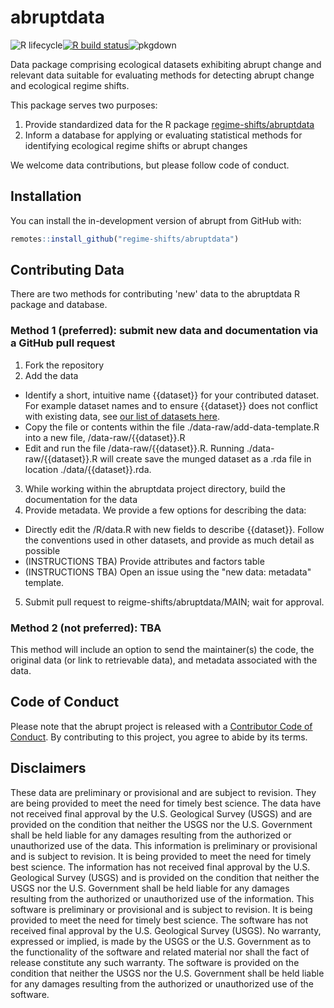 # abruptdata
<!-- badges: start -->
![R lifecycle](https://img.shields.io/badge/lifecycle-experimental-orange.svg)[![R build status](https://github.com/regime-shifts/abruptdata/workflows/R-CMD-check/badge.svg)](https://github.com/regime-shifts/abruptdata/actions)![pkgdown](https://github.com/regime-shifts/abruptdata/workflows/pkgdown/badge.svg?branch=main)
<!-- badges: end -->

Data package comprising ecological datasets exhibiting abrupt change and relevant data suitable for evaluating methods for detecting abrupt change and ecological regime shifts. 

This package serves two purposes:
1. Provide standardized data for the R package [regime-shifts/abruptdata](github.com/regime-shifts/abruptdata)
2. Inform a database for applying or evaluating statistical methods for identifying ecological regime shifts or abrupt changes

We welcome data contributions, but please follow code of conduct.


## Installation
You can install the in-development version of abrupt from GitHub with:

``` r
remotes::install_github("regime-shifts/abruptdata")
```
## Contributing Data
There are two methods for contributing 'new' data to the abruptdata R package and database.

### Method 1 (preferred): submit new data and documentation via a GitHub pull request
1. Fork the repository  
2. Add the data 
  - Identify a short, intuitive name {{dataset}} for your contributed dataset. For example dataset names and to ensure {{dataset}} does not conflict with existing data, see [our list of datasets here](https://regime-shifts.github.io/abruptdata/reference/index.html).  
  - Copy the file or contents within the file ./data-raw/add-data-template.R into a new file, /data-raw/{{dataset}}.R
  - Edit and run the file /data-raw/{{dataset}}.R. Running ./data-raw/{{dataset}}.R will create save the munged dataset as a .rda file in  location ./data/{{dataset}}.rda.  
3. While working within the abruptdata project directory, build the documentation for the data    
4. Provide metadata. We provide a few options for describing the data:
  - Directly edit the /R/data.R with new fields to describe {{dataset}}. Follow the conventions used in other datasets, and provide as much detail as possible
  - (INSTRUCTIONS TBA) Provide attributes and factors table
  - (INSTRUCTIONS TBA) Open an issue using the "new data: metadata" template.
5. Submit pull request to reigme-shifts/abruptdata/MAIN; wait for approval.   

### Method 2 (not preferred): TBA
This method will include an option to send the maintainer(s) the code, the original data (or link to retrievable data), and metadata associated with the data. 

## Code of Conduct

Please note that the abrupt project is released with a [Contributor Code of Conduct](https://contributor-covenant.org/version/2/0/CODE_OF_CONDUCT.html). By contributing to this project, you agree to abide by its terms.

## Disclaimers
These data are preliminary or provisional and are subject to revision. They are being provided to meet the need for timely best science. The data have not received final approval by the U.S. Geological Survey (USGS) and are provided on the condition that neither the USGS nor the U.S. Government shall be held liable for any damages resulting from the authorized or unauthorized use of the data.
This information is preliminary or provisional and is subject to revision. It is being provided to meet the need for timely best science. The information has not received final approval by the U.S. Geological Survey (USGS) and is provided on the condition that neither the USGS nor the U.S. Government shall be held liable for any damages resulting from the authorized or unauthorized use of the information.
This software is preliminary or provisional and is subject to revision. It is being provided to meet the need for timely best science. The software has not received final approval by the U.S. Geological Survey (USGS). No warranty, expressed or implied, is made by the USGS or the U.S. Government as to the functionality of the software and related material nor shall the fact of release constitute any such warranty. The software is provided on the condition that neither the USGS nor the U.S. Government shall be held liable for any damages resulting from the authorized or unauthorized use of the software.
